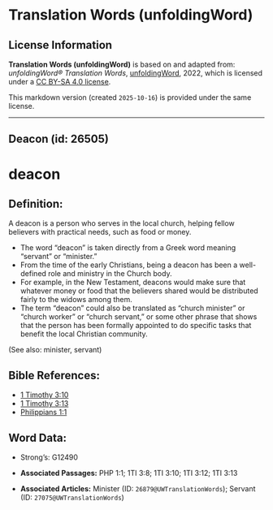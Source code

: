 # Translation Words (unfoldingWord)

## License Information

**Translation Words (unfoldingWord)** is based on and adapted from: _unfoldingWord® Translation Words_, [unfoldingWord](https://unfoldingword.org/utw), 2022, which is licensed under a [CC BY-SA 4.0 license](https://creativecommons.org/licenses/by-sa/4.0/legalcode.en).

This markdown version (created `2025-10-16`) is provided under the same license.



--------------------------------

## Deacon (id: 26505)

deacon
======

Definition:
-----------

A deacon is a person who serves in the local church, helping fellow believers with practical needs, such as food or money.

* The word “deacon” is taken directly from a Greek word meaning “servant” or “minister.”
* From the time of the early Christians, being a deacon has been a well\-defined role and ministry in the Church body.
* For example, in the New Testament, deacons would make sure that whatever money or food that the believers shared would be distributed fairly to the widows among them.
* The term “deacon” could also be translated as “church minister” or “church worker” or “church servant,” or some other phrase that shows that the person has been formally appointed to do specific tasks that benefit the local Christian community.

(See also: minister, servant)

Bible References:
-----------------

* [1 Timothy 3:10](https://ref.ly/1Tim3:10)
* [1 Timothy 3:13](https://ref.ly/1Tim3:13)
* [Philippians 1:1](https://ref.ly/Phil1:1)

Word Data:
----------

* Strong’s: G12490

* **Associated Passages:** PHP 1:1; 1TI 3:8; 1TI 3:10; 1TI 3:12; 1TI 3:13
* **Associated Articles:** Minister (ID: `26879@UWTranslationWords`); Servant (ID: `27075@UWTranslationWords`)

